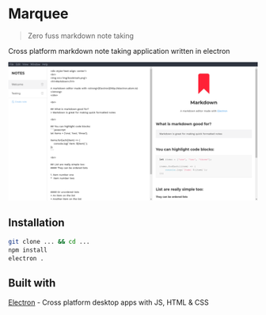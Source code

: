 # Marquee

> Zero fuss markdown note taking

Cross platform markdown note taking application written in electron

![Marquee demo image](app/img/marquee.png)


## Installation

```sh
git clone ... && cd ...
npm install
electron .
```


## Built with

[Electron](https://electronjs.org) - Cross platform desktop apps with JS, HTML & CSS
